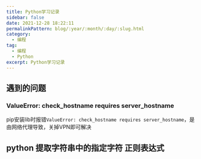 ```yaml
---
title: Python学习记录  
sidebar: false  
date: 2021-12-28 18:22:11  
permalinkPattern: blog/:year/:month/:day/:slug.html  
category: 
  - 编程     
tag: 
  - 编程 
  - Python   
excerpt: Python学习记录
---
```


## 遇到的问题

### ValueError: check_hostname requires server_hostname

pip安装lib时报错`ValueError: check_hostname requires server_hostname`，是由网络代理导致，关掉VPN即可解决


## python 提取字符串中的指定字符 正则表达式

